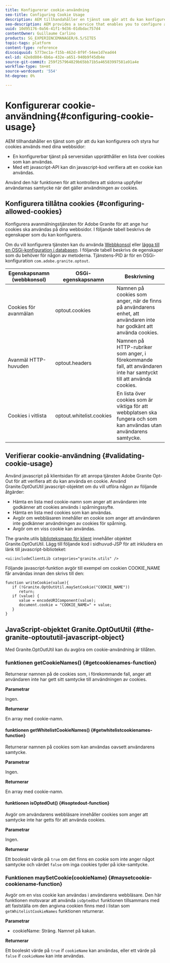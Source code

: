 ```yaml
---
title: Konfigurerar cookie-användning
seo-title: Configuring Cookie Usage
description: AEM tillhandahåller en tjänst som gör att du kan konfigurera och styra hur cookies används på dina webbsidor
seo-description: AEM provides a service that enables you to configure and control how cookies are used with your web pages
uuid: 10d95176-0a56-41f1-9d36-01dbdac757d4
contentOwner: Guillaume Carlino
products: SG_EXPERIENCEMANAGER/6.5/SITES
topic-tags: platform
content-type: reference
discoiquuid: 5773ec1a-f15b-462d-8f9f-54ee1d7ead44
exl-id: 42e8d804-6b6a-432e-a651-940b9f45db4e
source-git-commit: 259f257964829b65bb71b5a46583997581a91a4e
workflow-type: tm+mt
source-wordcount: '554'
ht-degree: 0%

---
```


# Konfigurerar cookie-användning{#configuring-cookie-usage}

AEM tillhandahåller en tjänst som gör att du kan konfigurera och styra hur cookies används med dina webbsidor:

* En konfigurerbar tjänst på serversidan upprätthåller en lista över cookies som kan användas.
* Med ett javascript-API kan din javascript-kod verifiera att en cookie kan användas.

Använd den här funktionen för att kontrollera att sidorna uppfyller användarnas samtycke när det gäller användningen av cookies.

## Konfigurera tillåtna cookies {#configuring-allowed-cookies}

Konfigurera avanmälningstjänsten för Adobe Granite för att ange hur cookies ska användas på dina webbsidor. I följande tabell beskrivs de egenskaper som du kan konfigurera.

Om du vill konfigurera tjänsten kan du använda [Webbkonsol](/help/sites-deploying/configuring-osgi.md#osgi-configuration-with-the-web-console) eller [lägga till en OSGi-konfiguration i databasen](/help/sites-deploying/configuring-osgi.md#adding-a-new-configuration-to-the-repository). I följande tabell beskrivs de egenskaper som du behöver för någon av metoderna. Tjänstens-PID är för en OSGi-konfiguration `com.adobe.granite.optout`.

| Egenskapsnamn (webbkonsol) | OSGi-egenskapsnamn | Beskrivning |
|---|---|---|
| Cookies för avanmälan | optout.cookies | Namnen på cookies som anger, när de finns på användarens enhet, att användaren inte har godkänt att använda cookies. |
| Avanmäl HTTP-huvuden | optout.headers | Namnen på HTTP-rubriker som anger, i förekommande fall, att användaren inte har samtyckt till att använda cookies. |
| Cookies i vitlista | optout.whitelist.cookies | En lista över cookies som är viktiga för att webbplatsen ska fungera och som kan användas utan användarens samtycke. |

## Verifierar cookie-användning {#validating-cookie-usage}

Använd javascript på klientsidan för att anropa tjänsten Adobe Granite Opt-Out för att verifiera att du kan använda en cookie. Använd Granite.OptOutUtil javascript-objektet om du vill utföra någon av följande åtgärder:

* Hämta en lista med cookie-namn som anger att användaren inte godkänner att cookies används i spårningssyfte.
* Hämta en lista med cookies som kan användas.
* Avgör om webbläsaren innehåller en cookie som anger att användaren inte godkänner användningen av cookies för spårning.
* Avgör om en viss cookie kan användas.

The granite.utils [biblioteksmapp för klient](/help/sites-developing/clientlibs.md#referencing-client-side-libraries) innehåller objektet Granite.OptOutUtil. Lägg till följande kod i sidhuvud-JSP för att inkludera en länk till javascript-biblioteket:

`<ui:includeClientLib categories="granite.utils" />`

Följande javascript-funktion avgör till exempel om cookien COOKIE_NAME får användas innan den skrivs till den:

```
function writeCookie(value){
   if (!Granite.OptOutUtil.maySetCookie("COOKIE_NAME"))
      return;
   if (value) {
      value = encodeURIComponent(value);
      document.cookie = "COOKIE_NAME=" + value;
   }
}
```

## JavaScript-objektet Granite.OptOutUtil {#the-granite-optoututil-javascript-object}

Med Granite.OptOutUtil kan du avgöra om cookie-användning är tillåten.

### funktionen getCookieNames() {#getcookienames-function}

Returnerar namnen på de cookies som, i förekommande fall, anger att användaren inte har gett sitt samtycke till användningen av cookies.

**Parametrar**

Ingen.

**Returnerar**

En array med cookie-namn.

#### funktionen getWhitelistCookieNames() {#getwhitelistcookienames-function}

Returnerar namnen på cookies som kan användas oavsett användarens samtycke.

**Parametrar**

Ingen.

**Returnerar**

En array med cookie-namn.

#### funktionen isOptedOut() {#isoptedout-function}

Avgör om användarens webbläsare innehåller cookies som anger att samtycke inte har getts för att använda cookies.

**Parametrar**

Ingen.

**Returnerar**

Ett booleskt värde på `true` om det finns en cookie som inte anger något samtycke och värdet `false` om inga cookies tyder på icke-samtycke.

### Funktionen maySetCookie(cookieName) {#maysetcookie-cookiename-function}

Avgör om en viss cookie kan användas i användarens webbläsare. Den här funktionen motsvarar att använda `isOptedOut` funktionen tillsammans med att fastställa om den angivna cookien finns med i listan som `getWhitelistCookieNames` funktionen returnerar.

**Parametrar**

* cookieName: Sträng. Namnet på kakan.

**Returnerar**

Ett booleskt värde på `true` if `cookieName` kan användas, eller ett värde på `false` if `cookieName` kan inte användas.
